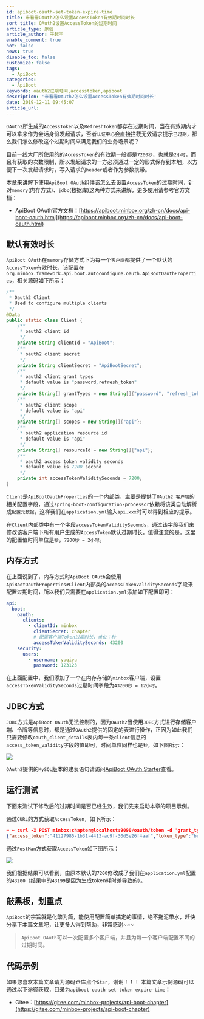 ```yaml
---
id: apiboot-oauth-set-token-expire-time
title: 来看看OAuth2怎么设置AccessToken有效期时间时长
sort_title: OAuth2设置AccessToken的过期时间
article_type: 原创
article_author: 于起宇
enable_comment: true
hot: false
news: true
disable_toc: false
customize: false
tags:
  - ApiBoot
categories:
  - ApiBoot
keywords: oauth2过期时间,accesstoken,apiboot
description: '来看看OAuth2怎么设置AccessToken有效期时间时长'
date: 2019-12-11 09:45:07
article_url:
---
```

`OAuth2`所生成的`AccessToken`以及`RefreshToken`都存在过期时间，当在有效期内才可以拿来作为会话身份发起请求，否者`认证中心`会直接拦截无效请求提示`已过期`，那么我们怎么修改这个过期时间来满足我们的业务场景呢？
<!--more-->

目前一线大厂所使用的的`AccessToken`的有效期一般都是`7200秒`，也就是`2小时`，而且有获取的次数限制，所以发起请求的一方必须通过一定的形式保存到本地，以方便下一次发起请求时，写入请求的`header`或者作为参数携带。

本章来讲解下使用`ApiBoot OAuth`组件该怎么去设置`AccessToken`的过期时间，针对`memory`(内存方式)、`jdbc`(数据库)这两种方式来讲解，更多使用请参考官方文档：

- ApiBoot OAuth官方文档：[https://apiboot.minbox.org/zh-cn/docs/api-boot-oauth.html](https://apiboot.minbox.org/zh-cn/docs/api-boot-oauth.html)

## 默认有效时长
`ApiBoot OAuth`在`memory`存储方式下为每一个`客户端`都提供了一个默认的`AccessToken`有效时长，该配置在`org.minbox.framework.api.boot.autoconfigure.oauth.ApiBootOauthProperties`，相关源码如下所示：

```java
/**
 * Oauth2 Client
 * Used to configure multiple clients
 */
@Data
public static class Client {
    /**
     * oauth2 client id
     */
    private String clientId = "ApiBoot";
    /**
     * oauth2 client secret
     */
    private String clientSecret = "ApiBootSecret";
    /**
     * oauth2 client grant types
     * default value is "password,refresh_token"
     */
    private String[] grantTypes = new String[]{"password", "refresh_token"};
    /**
     * oauth2 client scope
     * default value is "api"
     */
    private String[] scopes = new String[]{"api"};
    /**
     * oauth2 application resource id
     * default value is "api"
     */
    private String[] resourceId = new String[]{"api"};
    /**
     * oauth2 access token validity seconds
     * default value is 7200 second
     */
    private int accessTokenValiditySeconds = 7200;
}
```
`Client`是`ApiBootOauthProperties`的一个内部类，主要是提供了`OAuth2 客户端`的相关配置字段，通过`spring-boot-configuration-processor`依赖将该类自动解析成`配置元数据`，这样我们在`application.yml`输入`api.xxx`时可以得到相应的提示。

在`Client`内部类中有一个字段`accessTokenValiditySeconds`，通过该字段我们来修改该客户端下所有用户生成的`AccessToken`默认过期时长，值得注意的是，这里的配置值时间单位是`秒`，`7200秒 = 2小时`。

## 内存方式

在上面说到了，内存方式时`ApiBoot OAuth`会使用`ApiBootOauthProperties#Client`内部类的`accessTokenValiditySeconds`字段来配置过期时间，所以我们只需要在`application.yml`添加如下配置即可：

```yaml
api:
  boot:
    oauth:
      clients:
        - clientId: minbox
          clientSecret: chapter
          # 配置客户端Token过期时长，单位：秒
          accessTokenValiditySeconds: 43200
    security:
      users:
        - username: yuqiyu
          password: 123123
```

在上面配置中，我们添加了一个在内存存储的`minbox`客户端，设置`accessTokenValiditySeconds`过期时间字段为`43200秒 = 12小时`。

## JDBC方式

`JDBC`方式是`ApiBoot OAuth`无法控制的，因为`OAuth2`当使用`JDBC`方式进行存储客户端、令牌等信息时，都是通过`OAuth2`提供的固定的表进行操作，正因为如此我们只需要修改`oauth_client_details`表内每一条`client`信息的`access_token_validity`字段的值即可，时间单位同样也是`秒`，如下图所示：

![](https://blog.yuqiyu.com/images/post/apiboot-oauth-set-token-expire-time-1.png)

`OAuth2`提供的`MySQL`版本的建表语句请访问[ApiBoot OAuth Starter](https://gitee.com/minbox-projects/api-boot/blob/master/api-boot-project/api-boot-starters/api-boot-starter-security-oauth-jwt/oauth-mysql.sql)查看。

## 运行测试

下面来测试下修改后的过期时间是否已经生效，我们先来启动本章的项目示例。

通过`CURL`的方式获取`AccessToken`，如下所示：

```json
➜ ~ curl -X POST minbox:chapter@localhost:9090/oauth/token -d 'grant_type=password&username=yuqiyu&password=123123'
{"access_token":"41127985-1b31-4413-ac9f-30d5e26f4aaf","token_type":"bearer","refresh_token":"0a39ca6a-8697-4f80-9bb1-ac59894a45dd","expires_in":43199,"scope":"api"}
```

通过`PostMan`方式获取`AccessToken`如下图所示：

![](https://blog.yuqiyu.com/images/post/apiboot-oauth-set-token-expire-time-2.png)

我们根据结果可以看到，由原本默认的`7200`修改成了我们在`application.yml`配置的`43200`（结果中的`43199`是因为生成token耗时差导致的）。

## 敲黑板，划重点

`ApiBoot`的宗旨就是化繁为简，能使用配置简单搞定的事情，绝不拖泥带水，赶快分享下本篇文章吧，让更多人得到帮助，非常感谢~~~

> `ApiBoot OAuth`可以一次配置多个客户端，并且为每一个客户端配置不同的过期时间。

## 代码示例
如果您喜欢本篇文章请为源码仓库点个`Star`，谢谢！！！
本篇文章示例源码可以通过以下途径获取，目录为`apiboot-oauth-set-token-expire-time`：

- Gitee：[https://gitee.com/minbox-projects/api-boot-chapter](https://gitee.com/minbox-projects/api-boot-chapter)
